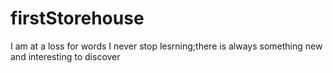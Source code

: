 # firstStorehouse
I am at a loss for words
I never stop lesrning;there is always something new and interesting to discover
